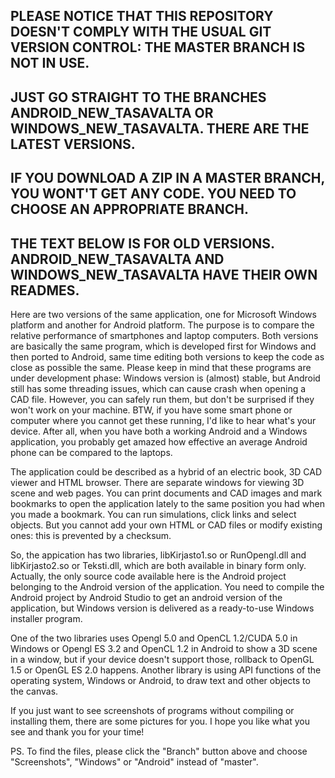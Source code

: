 ## PLEASE NOTICE THAT THIS REPOSITORY DOESN'T COMPLY WITH THE USUAL GIT VERSION CONTROL: THE MASTER BRANCH IS NOT IN USE.
## JUST GO STRAIGHT TO THE BRANCHES ANDROID_NEW_TASAVALTA OR WINDOWS_NEW_TASAVALTA. THERE ARE THE LATEST VERSIONS.
## IF YOU DOWNLOAD A ZIP IN A MASTER BRANCH, YOU WONT'T GET ANY CODE. YOU NEED TO CHOOSE AN APPROPRIATE BRANCH.

## THE TEXT BELOW IS FOR OLD VERSIONS. ANDROID_NEW_TASAVALTA AND WINDOWS_NEW_TASAVALTA HAVE THEIR OWN READMES.

Here are two versions of the same application, one for Microsoft Windows platform and another for Android platform. The purpose is to compare the relative performance of smartphones and laptop computers. Both versions are basically the same program, which is developed first for Windows and then ported to Android, same time editing both versions to keep the code as close as possible the same. Please keep in mind that these programs are under development phase: Windows version is (almost) stable, but Android still has some threading issues, which can cause crash when opening a CAD file. However, you can safely run them, but don't be surprised if they won't work on your machine. BTW, if you have some smart phone or computer where you cannot get these running, I'd like to hear what's your device. After all, when you have both a working Android and a Windows application, you probably get amazed how effective an average Android phone can be compared to the laptops.

The application could be described as a hybrid of an electric book, 3D CAD viewer and HTML browser. There are separate windows for viewing 3D scene and web pages. You can print documents and CAD images and mark bookmarks to open the application lately to the same position you had when you made a bookmark. You can run simulations, click links and select objects. But you cannot add your own HTML or CAD files or modify existing ones: this is prevented by a checksum.

So, the appication has two libraries, libKirjasto1.so or RunOpengl.dll and libKirjasto2.so or Teksti.dll, which are both available in binary form only. Actually, the only source code available here is the Android project belonging to the Android version of the application. You need to compile the Android project by Android Studio to get an android version of the application, but Windows version is delivered as a ready-to-use Windows installer program. 

One of the two libraries uses Opengl 5.0 and OpenCL 1.2/CUDA 5.0 in Windows or Opengl ES 3.2 and OpenCL 1.2 in Android to show a 3D scene in a window, but if your device doesn't support those, rollback to OpenGL 1.5 or OpenGL ES 2.0 happens. Another library is using API functions of the operating system, Windows or Android, to draw text and other objects to the canvas.

If you just want to see screenshots of programs without compiling or installing them, there are some pictures for you. I hope you like what you see and thank you for your time!

PS. To find the files, please click the "Branch" button above and choose "Screenshots", "Windows" or "Android" instead of "master". 
